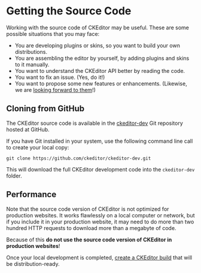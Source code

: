 <!--
Copyright (c) 2003-2016, CKSource - Frederico Knabben. All rights reserved.
For licensing, see LICENSE.md.
-->

# Getting the Source Code

Working with the source code of CKEditor may be useful. These are some possible situations that you may face:

 * You are developing plugins or skins, so you want to build your own distributions.
 * You are assembling the editor by yourself, by adding plugins and skins to it manually.
 * You want to understand the CKEditor API better by reading the code.
 * You want to fix an issue. (Yes, do it!)
 * You want to propose some new features or enhancements. (Likewise, we are [looking forward to them](https://github.com/ckeditor/ckeditor-dev/pulls)!)


## Cloning from GitHub

The CKEditor source code is available in the [ckeditor-dev](https://github.com/ckeditor/ckeditor-dev) Git repository hosted at GitHub.

If you have Git installed in your system, use the following command line call to create your local copy:

	git clone https://github.com/ckeditor/ckeditor-dev.git

This will download the full CKEditor development code into the `ckeditor-dev` folder.

## Performance

Note that the source code version of CKEditor is not optimized for production websites. It works flawlessly on a local computer or network, but if you include it in your production website, it may need to do more than two hundred HTTP requests to download more than a megabyte of code.

Because of this **do not use the source code version of CKEditor in production websites**!

Once your local development is completed, [create a CKEditor build](#!/guide/dev_build) that will be distribution-ready.